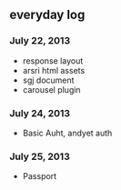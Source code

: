 ## everyday log

### July 22, 2013

* response layout
* arsri html assets
* sgj document
* carousel plugin

### July 24, 2013
* Basic Auht, andyet auth

### July 25, 2013
* Passport